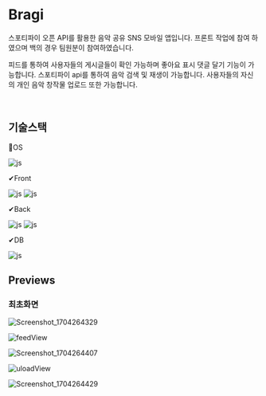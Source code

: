 # Bragi

스포티파이 오픈 API를 활용한 음악 공유 SNS 모바일 앱입니다.
프론트 작업에 참여 하였으며 백의 경우 팀원분이 참여하였습니다.

피드를 통하여 사용자들의 게시글들이 확인 가능하며 좋아요 표시 댓글 달기 기능이 가능합니다.
스포티파이 api를 통하여 음악 검색 및 재생이 가능합니다.
사용자들의 자신의 개인 음악 창작물 업로드 또한 가능합니다.


<br>

## 기술스택


📱OS

![js](https://img.shields.io/badge/Android-3DDC84?style=for-the-badge&logo=android&logoColor=white)

✔Front

![js](https://img.shields.io/badge/TypeScript-007ACC?style=for-the-badge&logo=typescript&logoColor=white)
![js](https://img.shields.io/badge/React_Native-20232A?style=for-the-badge&logo=react&logoColor=61DAFB)

✔Back

![js](https://img.shields.io/badge/Java-ED8B00?style=for-the-badge&logo=openjdk&logoColor=white)
![js](https://img.shields.io/badge/Spring-6DB33F?style=for-the-badge&logo=spring&logoColor=white)

✔DB

![js](https://img.shields.io/badge/PostgreSQL-316192?style=for-the-badge&logo=postgresql&logoColor=white)


## Previews

### 최초화면
![Screenshot_1704264329](https://github.com/kjm9547/Bragi/assets/50660458/dfedf15f-f11b-45ff-a021-437effe20d4c)


![feedView](https://github.com/kjm9547/Bragi/assets/50660458/f12d35e2-1d67-4820-8050-6bbed6b8f757)


![Screenshot_1704264407](https://github.com/kjm9547/Bragi/assets/50660458/d58e6e3c-1a0b-4491-b2f5-3c98dcb102dc)


![uloadView](https://github.com/kjm9547/Bragi/assets/50660458/ab6edef6-86cf-47b5-8486-f4764e008e2e)


![Screenshot_1704264429](https://github.com/kjm9547/Bragi/assets/50660458/b7e2b023-61ce-48c4-88bf-739e179ba475)


